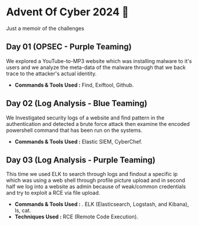 # Advent Of Cyber 2024 🎄
Just a memoir of the challenges

## Day 01 (OPSEC - Purple Teaming)
We explored a YouTube-to-MP3 website which was installing malware to it's users and we analyze the meta-data of the malware through that we back trace to the attacker's actual identity. 

- **Commands & Tools Used :** Find, Exiftool, Github.

## Day 02 (Log Analysis - Blue Teaming)
We Investigated security logs of a website and find pattern in the authentication and detected a brute force attack then examine the encoded powershell command that has been run on the systems.

- **Commands & Tools Used :** Elastic SIEM, CyberChef.

## Day 03 (Log Analysis - Purple Teaming)
This time we used ELK to search through logs and findout a specific ip which was using a web shell through profile picture upload and in second half we log into a website as admin because of weak/common credentials and try to exploit a RCE via file upload. 

- **Commands & Tools Used :** . ELK (Elasticsearch, Logstash, and Kibana), ls, cat.
- **Techniques Used :** RCE (Remote Code Execution).
